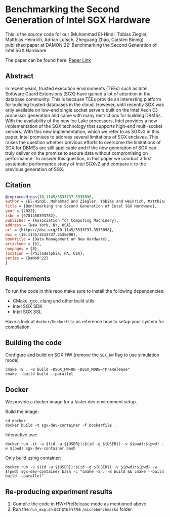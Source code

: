 # Benchmarking the Second Generation of Intel SGX Hardware
This is the source code for our (Muhammad El-Hindi, Tobias Ziegler, Matthias Heinrich, Adrian Lutsch, Zheguang Zhao, Carsten Binnig) published paper at DAMON'22: Benchmarking the Second Generation of Intel SGX Hardware

The paper can be found here:  [Paper Link](https://dl.acm.org/doi/10.1145/3533737.3535098)

## Abstract
In recent years, trusted execution environments (TEEs) such as Intel Software Guard Extensions (SGX) have gained a lot of attention in the database community. This is because TEEs provide an interesting platform for building trusted databases in the cloud. However, until recently SGX was only available on low-end single socket servers built on the Intel Xeon E3 processor generation and came with many restrictions for building DBMSs. With the availability of the new Ice Lake processors, Intel provides a new implementation of the SGX technology that supports high-end multi-socket servers. With this new implementation, which we refer to as SGXv2 in this paper, Intel promises to address several limitations of SGX enclaves. This raises the question whether previous efforts to overcome the limitations of SGX for DBMSs are still applicable and if the new generation of SGX can truly deliver on the promise to secure data without compromising on performance. To answer this question, in this paper we conduct a first systematic performance study of Intel SGXv2 and compare it to the previous generation of SGX.

## Citation
```bib
@inproceedings{10.1145/3533737.3535098,
author = {El-Hindi, Muhammad and Ziegler, Tobias and Heinrich, Matthias and Lutsch, Adrian and Zhao, Zheguang and Binnig, Carsten},
title = {Benchmarking the Second Generation of Intel SGX Hardware},
year = {2022},
isbn = {9781450393782},
publisher = {Association for Computing Machinery},
address = {New York, NY, USA},
url = {https://doi.org/10.1145/3533737.3535098},
doi = {10.1145/3533737.3535098},
booktitle = {Data Management on New Hardware},
articleno = {5},
numpages = {8},
location = {Philadelphia, PA, USA},
series = {DaMoN'22}
}
```

## Requirements
To run the code in this repo make sure to install the following dependencies:
- CMake, gcc, clang and other build utils
- Intel SGX SDK
- Intel SGX SSL

Have a lock at `docker/Dockerfile` as reference how to setup your system for compilation.

## Building the code
Configure and build on SGX HW (remove the `SGX_HW` flag to use simulation mode)
```
cmake -S . -B build -DSGX_HW=ON -DSGX_MODE="PreRelease"
cmake --build build --parallel
```

## Docker
We provide a docker image for a faster dev environment setup.

Build the image:
```
cd docker
docker build -t sgx-dev-container -f Dockerfile .
```

Interactive use:
```
docker run -it -u $(id -u ${USER}):$(id -g ${USER}) -v $(pwd):$(pwd) -w $(pwd) sgx-dev-container bash 
```

Only build using container:
```
docker run -u $(id -u ${USER}):$(id -g ${USER}) -v $(pwd):$(pwd) -w $(pwd) sgx-dev-container bash -c "cmake -S . -B build && cmake --build build --parallel"
```

## Re-producing experiment results
1) Compile the code in HW+PreRelease mode as mentioned above
2) Run the `run_exp.sh` scripts in the `/microbenchmarks` folder
